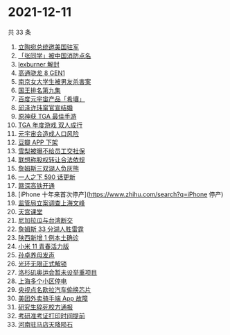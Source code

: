 # 2021-12-11

共 33 条

<!-- BEGIN -->
<!-- 最后更新时间 Sat Dec 11 2021 17:09:20 GMT+0800 (China Standard Time) -->

1. [立陶宛总统邀美国驻军](https://www.zhihu.com/search?q=立陶宛)
1. [「张同学」被中国消防点名](https://www.zhihu.com/search?q=张同学)
1. [lexburner 解封](https://www.zhihu.com/search?q=lex)
1. [高通骁龙 8 GEN1](https://www.zhihu.com/search?q=骁龙8GEN1)
1. [南京女大学生被男友杀害案](https://www.zhihu.com/search?q=南京女大学生)
1. [国王排名第九集](https://www.zhihu.com/search?q=国王排名)
1. [百度元宇宙产品「希壤」](https://www.zhihu.com/search?q=希壤)
1. [邱泽许玮甯官宣结婚](https://www.zhihu.com/search?q=邱泽)
1. [原神获 TGA 最佳手游](https://www.zhihu.com/search?q=原神)
1. [TGA 年度游戏 双人成行](https://www.zhihu.com/search?q=TGA)
1. [元宇宙会造成人口风险](https://www.zhihu.com/search?q=元宇宙)
1. [豆瓣 APP 下架](https://www.zhihu.com/search?q=豆瓣)
1. [雪梨被曝不给员工交社保](https://www.zhihu.com/search?q=雪梨)
1. [联想称股权转让合法依规](https://www.zhihu.com/search?q=联想股权转让)
1. [詹姆斯三双湖人负灰熊](https://www.zhihu.com/search?q=湖人)
1. [一人之下 590 话更新](https://www.zhihu.com/search?q=一人之下)
1. [赣深高铁开通](https://www.zhihu.com/search?q=赣深高铁)
1. [iPhone 十年来首次停产](https://www.zhihu.com/search?q=iPhone 停产)
1. [监管局立案调查上海文峰](https://www.zhihu.com/search?q=上海文峰)
1. [天宫课堂](https://www.zhihu.com/search?q=天宫课堂)
1. [尼加拉瓜与台湾断交](https://www.zhihu.com/search?q=尼加拉瓜)
1. [詹姆斯 33 分湖人胜雷霆](https://www.zhihu.com/search?q=湖人)
1. [陕西新增 1 例本土确诊](https://www.zhihu.com/search?q=陕西疫情)
1. [小米 11 青春活力版](https://www.zhihu.com/search?q=小米11)
1. [孙卓养母发声](https://www.zhihu.com/search?q=孙卓)
1. [光环无限正式解锁](https://www.zhihu.com/search?q=光环无限)
1. [洛杉矶奥运会暂未设举重项目](https://www.zhihu.com/search?q=举重)
1. [上海多个小区停电](https://www.zhihu.com/search?q=上海停电)
1. [央视点名欧拉汽车偷换芯片](https://www.zhihu.com/search?q=欧拉好猫)
1. [美团外卖骑手端 App 故障](https://www.zhihu.com/search?q=美团外卖)
1. [研究生猝死校方通报](https://www.zhihu.com/search?q=研究生猝死)
1. [考研准考证打印时间提前](https://www.zhihu.com/search?q=考研准考证)
1. [河南驻马店天降陨石](https://www.zhihu.com/search?q=河南陨石)

<!-- END -->

